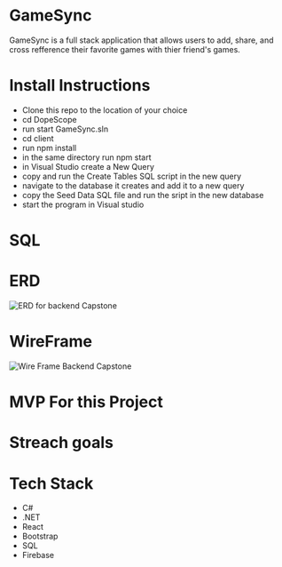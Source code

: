 # GameSync
GameSync is a full stack application that allows users to add, share, and cross refference their favorite games with thier friend's games. 


# Install Instructions

  - Clone this repo to the location of your choice
  - cd DopeScope
  - run start GameSync.sln
  - cd client
  - run npm install
  - in the same directory run npm start
  - in Visual Studio create a New Query
  - copy and run the Create Tables SQL script in the new query
  - navigate to the database it creates and add it to a new query 
  - copy the Seed Data SQL file and run the sript in the new database
  - start the program in Visual studio

# SQL



# ERD
![ERD for backend Capstone](https://user-images.githubusercontent.com/84350426/149177103-fa731056-d83b-4c34-9a0d-31676089589f.png)

# WireFrame

![Wire Frame Backend Capstone](https://user-images.githubusercontent.com/84350426/149177550-7f64e48b-9b25-481d-9bf7-a6d75f5e70cd.PNG)

# MVP For this Project

# Streach goals




# Tech Stack

  - C#
  - .NET
  - React 
  - Bootstrap
  - SQL
  - Firebase
